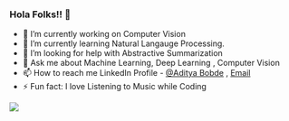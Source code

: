 ### Hola Folks!! 👋



- 🔭 I’m currently working on Computer Vision
- 🌱 I’m currently learning Natural Langauge Processing.
- 🤔 I’m looking for help with Abstractive Summarization
- 💬 Ask me about Machine Learning, Deep Learning , Computer Vision
- 📫 How to reach me LinkedIn Profile - [@Aditya Bobde](https://www.linkedin.com/in/aditya-bobde/ ) , [Email ](adityabobde19@gmail.com)
- ⚡ Fun fact: I love Listening to Music while Coding
 <img src = "https://github-readme-stats.vercel.app/api?username=Adi-19&&show_icons=true&title_color=ffffff&icon_color=bb2acf&text_color=daf7dc&bg_color=151515">
